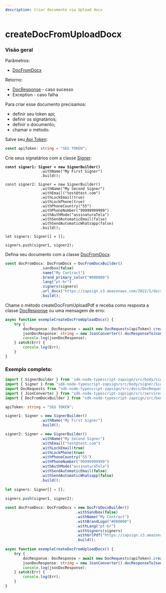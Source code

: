```yaml
---
description: Criar documento via Upload docx
---
```


# createDocFromUploadDocx

### Visão geral

Parâmetros:&#x20;

* [DocFromDocx](https://docs.zapsign.com.br/facilitadores/sdks/sdk-em-typescript/classes-usadas/body/docfromdocx)

Retorno:

* [DocResponse](https://docs.zapsign.com.br/facilitadores/sdks/sdk-em-typescript/classes-usadas/response/docresponse) - caso sucesso
* Exception - caso falha

Para criar esse documento precisamos:

* definir seu token api;
* definir os signatários;
* definir o documento;
* chamar o método.

Salve seu[ Api Token](https://docs.zapsign.com.br/):

```typescript
const apiToken: string = "SEU TOKEN";
```

Crie seus signatários com a classe [Signer](https://docs.zapsign.com.br/facilitadores/sdks/sdk-em-typescript/classes-usadas/body/signer):

<pre class="language-typescript"><code class="lang-typescript"><strong>const signer1: Signer = new SignerBuilder()
</strong>                .withName("My First Signer")
                .build();

const signer2: Signer = new SignerBuilder()
                .withName("My Second Signer")
                .withEmail("test@test.com")
                .withLockEmail(true)
                .withLockPhone(true)
                .withPhoneCountry("55")
                .withPhoneNumber("99999999999")
                .withAuthMode("assinaturaTela")
                .withSendAutomaticEmail(false)
                .withSendAutomaticWhatsapp(false)
                .build();
                
let signers: Signer[] = [];
                
signers.push(signer1, signer2);
</code></pre>

Defina seu documento com a classe [DocFromDocx](https://docs.zapsign.com.br/facilitadores/sdks/sdk-em-typescript/classes-usadas/body/docfromdocx):

```typescript
const docFromDocx: DocFromDocx = DocFromDocxBuilder()
                .sandbox(false)
                .name("My Contract")
                .brand_primary_color("#000000")
                .lang("pt-br")
                .signers(signers)
                .url_docx("https://zapsign.s3.amazonaws.com/2022/1/docs/d7660fd2-fe74-4691-bec8-5c42c0ae2b3f/39a35070-8987-476d-86e3-75d91f588a5a.docx")
                .build();
```

Chame o método createDocFromUploadPdf e receba como resposta a classe [DocResponse](https://docs.zapsign.com.br/facilitadores/sdks/sdk-em-typescript/classes-usadas/response/docresponse) ou uma mensagem de erro:

```typescript
async function exempleCreateDocFromUploadDocx() {
    try {
        docResponse: DocResponse = await new DocRequests(apiToken).createDocFromUploadDocx(docFromPdf);
        jsonDocResponse: string = new JsonConverter().docResponseToJson(docResponse);
        console.log(jsonDocResponse);
    } catch(Err) {
        console.log(Err);
    }
}
```

### Exemplo completo:

```typescript
import { SignerBuilder } from 'sdk-node-typescript-zapsign/src/body/signer/builders/SignerBuilder';
import { Signer } from "sdk-node-typescript-zapsign/src/body/signer/Signer";
import DocRequests from "sdk-node-typescript-zapsign/src/docs/DocRequests";
import { JsonConverter } from "sdk-node-typescript-zapsign/src/services/JsonConverter";
import { DocFromDocxBuilder } from "sdk-node-typescript-zapsign/src/body/doc/builders/DocFromDocxBuilder";

apiToken: string = "SEU TOKEN";

signer1: Signer = new SignerBuilder()
                .withName("My First Signer")
                .build();

signer2: Signer = new SignerBuilder()
                .withName("My Second Signer")
                .withEmail("test@test.com")
                .withLockEmail(true)
                .withLockPhone(true)
                .withPhoneCountry("55")
                .withPhoneNumber("99999999999")
                .withAuthMode("assinaturaTela")
                .withSendAutomaticEmail(false)
                .withSendAutomaticWhatsapp(false)
                .build();
                
let signers: Signer[] = [];
                
signers.push(signer1, signer2);

const docFromDocx: DocFromDocx = new DocFroDocxBuilder()
                                .withSandbox(false)
                                .withName("My Contract")
                                .withBrandLogo("#000000")
                                .withLang("pt-br")
                                .withSigners(signers)
                                .withUrlPdf("https://zapsign.s3.amazonaws.com/2022/1/pdf/63d19807-cbfa-4b51-8571-215ad0f4eb98/ca42e7be-c932-482c-b70b-92ad7aea04be.pdf")
                                .build();
                                
async function exempleCreateDocFromUploadDocx() {
    try {
        docResponse: DocResponse = await new DocRequests(apiToken).createDocFromUploadDocx(docFromPdf);
        jsonDocResponse: string = new JsonConverter().docResponseToJson(docResponse);
        console.log(jsonDocResponse);
    } catch(Err) {
        console.log(Err);
    }
}
```

